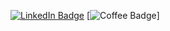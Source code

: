 [![LinkedIn Badge](https://img.shields.io/badge/LinkedIn-Profile-informational?style=for-the-badge&logo=linkedin&logoColor=white&color=0D76A8)](https://www.linkedin.com/in/shih-yu-hwang/)
[![Coffee Badge](https://img.shields.io/badge/LinkedIn-Profile-informational?style=flat&logo=Buy-Me-A-Coffee&logoColor=white&color=0D76A8)]